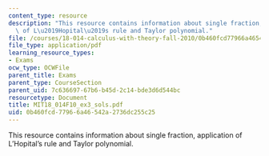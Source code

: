```yaml
---
content_type: resource
description: "This resource contains information about single fraction, application\
  \ of L\u2019Hopital\u2019s rule and Taylor polynomial."
file: /courses/18-014-calculus-with-theory-fall-2010/0b460fcd77966a46542a2736dc255c25_MIT18_014F10_ex3_sols.pdf
file_type: application/pdf
learning_resource_types:
- Exams
ocw_type: OCWFile
parent_title: Exams
parent_type: CourseSection
parent_uid: 7c636697-67b6-b45d-2c14-bde3d6d544bc
resourcetype: Document
title: MIT18_014F10_ex3_sols.pdf
uid: 0b460fcd-7796-6a46-542a-2736dc255c25
---
```

This resource contains information about single fraction, application of L’Hopital’s rule and Taylor polynomial.

